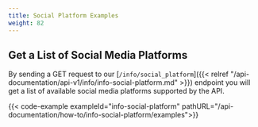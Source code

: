 ```yaml
---
title: Social Platform Examples
weight: 82
---
```


## Get a List of Social Media Platforms
By sending a GET request to our [`/info/social_platform`]({{< relref "/api-documentation/api-v1/info/info-social-platform.md" >}}) endpoint you
will get a list of available social media platforms supported by the API.

{{< code-example exampleId="info-social-platform" pathURL="/api-documentation/how-to/info-social-platform/examples">}}

